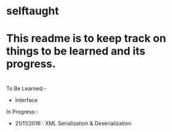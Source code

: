# selftaught
# This readme is to keep track on things to be learned and its progress.
#

To Be Learned:-
- Interface


In Progress:-
- 21/11/2016 : XML Serialization & Deserialization
